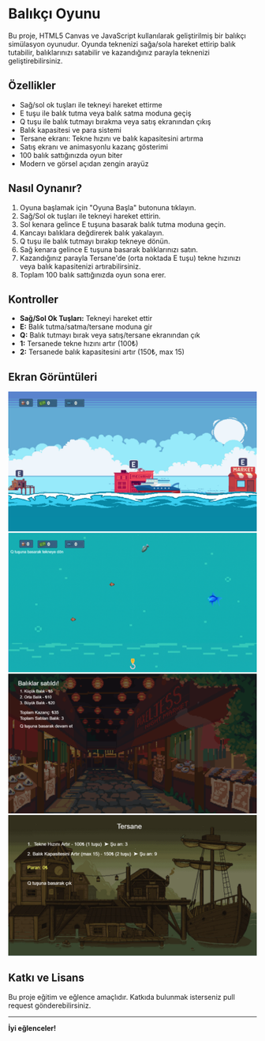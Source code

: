 # Balıkçı Oyunu

Bu proje, HTML5 Canvas ve JavaScript kullanılarak geliştirilmiş bir balıkçı simülasyon oyunudur. Oyunda teknenizi sağa/sola hareket ettirip balık tutabilir, balıklarınızı satabilir ve kazandığınız parayla teknenizi geliştirebilirsiniz.

## Özellikler

- Sağ/sol ok tuşları ile tekneyi hareket ettirme
- E tuşu ile balık tutma veya balık satma moduna geçiş
- Q tuşu ile balık tutmayı bırakma veya satış ekranından çıkış
- Balık kapasitesi ve para sistemi
- Tersane ekranı: Tekne hızını ve balık kapasitesini artırma
- Satış ekranı ve animasyonlu kazanç gösterimi
- 100 balık sattığınızda oyun biter
- Modern ve görsel açıdan zengin arayüz

## Nasıl Oynanır?

1. Oyuna başlamak için "Oyuna Başla" butonuna tıklayın.
2. Sağ/Sol ok tuşları ile tekneyi hareket ettirin.
3. Sol kenara gelince E tuşuna basarak balık tutma moduna geçin.
4. Kancayı balıklara değdirerek balık yakalayın.
5. Q tuşu ile balık tutmayı bırakıp tekneye dönün.
6. Sağ kenara gelince E tuşuna basarak balıklarınızı satın.
7. Kazandığınız parayla Tersane'de (orta noktada E tuşu) tekne hızınızı veya balık kapasitenizi artırabilirsiniz.
8. Toplam 100 balık sattığınızda oyun sona erer.

## Kontroller

- **Sağ/Sol Ok Tuşları:** Tekneyi hareket ettir
- **E:** Balık tutma/satma/tersane moduna gir
- **Q:** Balık tutmayı bırak veya satış/tersane ekranından çık
- **1:** Tersanede tekne hızını artır (100₺)
- **2:** Tersanede balık kapasitesini artır (150₺, max 15)

## Ekran Görüntüleri

![Oyun Ekranı](assets/oyun-gorseli/tekne_ekrani.png)
![Oyun Ekranı](assets/oyun-gorseli/deniz_alti_ekrani.png)
![Oyun Ekranı](assets/oyun-gorseli/satis_ekrani.png)
![Oyun Ekranı](assets/oyun-gorseli/tersane_ekrani.png)

## Katkı ve Lisans

Bu proje eğitim ve eğlence amaçlıdır. Katkıda bulunmak isterseniz pull request gönderebilirsiniz.

---

**İyi eğlenceler!**
